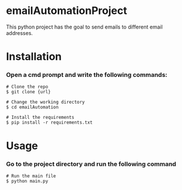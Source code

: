 # emailAutomationProject

This python project has the goal to send emails to different email addresses.

# Installation

### Open a cmd prompt and write the following commands:
```
# Clone the repo
$ git clone {url}

# Change the working directory
$ cd emailAutomation

# Install the requirements
$ pip install -r requirements.txt
```
# Usage

### Go to the project directory and run the following command
```
# Run the main file
$ python main.py
```
